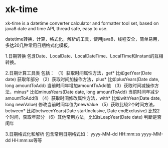 # xk-time
xk-time is a datetime converter calculator and formatter tool set, based on java8 date and time API, thread safe, easy to use.

datetime转换，计算，格式化，解析的工具，使用java8，线程安全，简单易用，多达20几种常用日期格式化模板。

1.日期转换
包含Date、LocalDate、LocalDateTime、LocalTime和Instant的互相转换。

2.日期计算工具类
包括：
（1）获取时间属性方法，get* 比如getYear(Date date) 获取年部分
（2）获取时间加操作方法，plus* 比如plusYears(Date date, long amountToAdd) 当前时间年增加amountToAdd值
（3）获取时间减操作方法，minus* 比如minusYears(Date date, long amountToAdd) 当前时间年减少amountToAdd值
（4）获取时间修改属性方法，with* 比如withYear(Date date, long newValue) 修改当前时间年值为newValue
（5）获取比较2个时间方法，between* 比如betweenYears(Date startInclusive, Date endExclusive) 比较2个时间，获取年部分
（6）其他常用方法，比如isLeapYear(Date date) 判断是否闰年

3.日期格式化和解析
包含常用日期格式如：
yyyy-MM-dd
HH:mm:ss
yyyy-MM-dd HH:mm:ss等等
